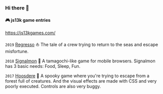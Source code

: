### Hi there 👋


#### 🎮 js13k game entries

https://js13kgames.com/

`2019` [Regresso](https://js13kgames.com/entries/regresso) ⛵️ The tale of a crew trying to return to the seas and escape misfortune.

`2018` [Signalmon](https://js13kgames.com/entries/signalmon) 🍖 A tamagochi-like game for mobile browsers. Signalmon has 3 basic needs: Food, Sleep, Fun.

`2017` [Hoosdere](https://js13kgames.com/entries/hoosdere) 🐺 A spooky game where you're trying to escape from a forest full of creatures. And the visual effects are made with CSS and very poorly executed. Controls are also very buggy.
